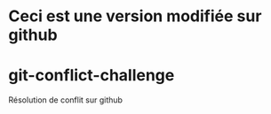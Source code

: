 # Ceci est une version modifiée sur github
# git-conflict-challenge
Résolution de conflit sur github

